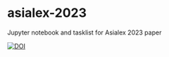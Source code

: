 # asialex-2023
Jupyter notebook and tasklist for Asialex 2023 paper

[![DOI](https://zenodo.org/badge/644445508.svg)](https://zenodo.org/badge/latestdoi/644445508)
